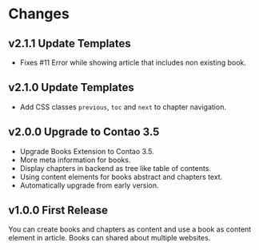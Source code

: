 Changes
=======

v2.1.1 Update Templates
-----------------------

- Fixes #11 Error while showing article that includes non existing book.


v2.1.0 Update Templates
-----------------------

- Add CSS classes `previous`, `toc` and `next` to chapter navigation. 


v2.0.0 Upgrade to Contao 3.5
----------------------------

- Upgrade Books Extension to Contao 3.5.
- More meta information for books.
- Display chapters in backend as tree like table of contents.
- Using content elements for books abstract and chapters text.
- Automatically upgrade from early version.


v1.0.0 First Release
--------------------

You can create books and chapters as content and use a book as content element
in article. Books can shared about multiple websites.
